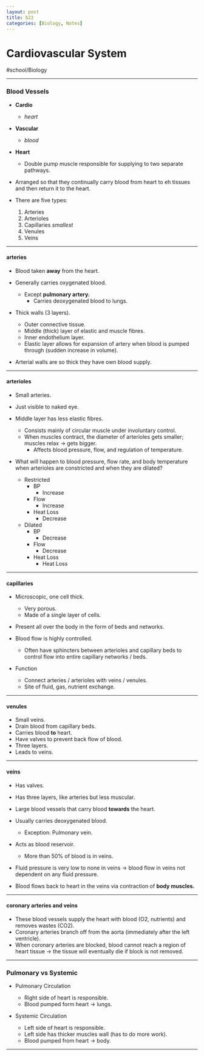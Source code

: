 ```yaml
---
layout: post
title: b22
categories: [Biology, Notes]
---
```

# Cardiovascular System
#school/Biology
- - - -
### Blood Vessels
* **Cardio**
	* _heart_
* **Vascular**
	* _blood_
* **Heart**
	* Double pump muscle responsible for supplying to two separate pathways.

* Arranged so that they continually carry blood from heart to eh tissues and then return it to the heart.

* There are five types:
	1. Arteries
	2. Arterioles
	3. Capillaries _smallest_
	4. Venules
	5. Veins
- - - -
#### arteries
* Blood taken **away** from the heart.
* Generally carries oxygenated blood.
	* Except **pulmonary artery.**
		* Carries deoxygenated blood to lungs.

* Thick walls (3 layers).
	* Outer connective tissue.
	* Middle (thick) layer of elastic and muscle fibres.
	* Inner endothelium layer.
	* Elastic layer allows for expansion of artery when blood is pumped through (sudden increase in volume).

* Arterial walls are so thick they have own blood supply.
- - - -
#### arterioles
* Small arteries.
* Just visible to naked eye.
* Middle layer has less elastic fibres.
	* Consists mainly of circular muscle under involuntary control.
	* When muscles contract, the diameter of arterioles gets smaller; muscles relax -> gets bigger.
		* Affects blood pressure, flow, and regulation of temperature.

* What will happen to blood pressure, flow rate, and body temperature when arterioles are constricted and when they are dilated?
	* Restricted
		* BP
			* Increase
		* Flow
			* Increase
		* Heat Loss
			* Decrease
	* Dilated
		* BP
			* Decrease
		* Flow
			* Decrease
		* Heat Loss
			* Heat Loss
- - - -
#### capillaries
* Microscopic, one cell thick.
	* Very porous.
	* Made of a single layer of cells.
* Present all over the body in the form of beds and networks.
* Blood flow is highly controlled.
	* Often have sphincters between arterioles and capillary beds to control flow into entire capillary networks / beds.

* Function
	* Connect arteries / arterioles with veins / venules.
	* Site of fluid, gas, nutrient exchange.
- - - -
#### venules
* Small veins.
* Drain blood from capillary beds.
* Carries blood **to** heart.
* Have valves to prevent back flow of blood.
* Three layers.
* Leads to veins.
- - - -
#### veins
* Has valves.
* Has three layers, like arteries but less muscular.
* Large blood vessels that carry blood **towards** the heart.
* Usually carries deoxygenated blood.
	* Exception: Pulmonary vein.
* Acts as blood reservoir.
	* More than 50% of blood is in veins.

* Fluid pressure is very low to none in veins -> blood flow in veins not dependent on any fluid pressure.
* Blood flows back to heart in the veins via contraction of **body muscles.**
- - - -
#### coronary arteries and veins
* These blood vessels supply the heart with blood (O2, nutrients) and removes wastes (CO2).
* Coronary arteries branch off from the aorta (immediately after the left ventricle).
* When coronary arteries are blocked, blood cannot reach a region of heart tissue -> the tissue will eventually die if block is not removed.
- - - -
### Pulmonary vs Systemic
* Pulmonary Circulation
	* Right side of heart is responsible.
	* Blood pumped form heart -> lungs.

* Systemic Circulation
	* Left side of heart is responsible.
	* Left side has thicker muscles wall (has to do more work).
	* Blood pumped from heart -> body.

- - - -
